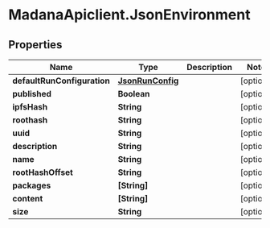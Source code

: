 # MadanaApiclient.JsonEnvironment

## Properties

Name | Type | Description | Notes
------------ | ------------- | ------------- | -------------
**defaultRunConfiguration** | [**JsonRunConfig**](JsonRunConfig.md) |  | [optional] 
**published** | **Boolean** |  | [optional] 
**ipfsHash** | **String** |  | [optional] 
**roothash** | **String** |  | [optional] 
**uuid** | **String** |  | [optional] 
**description** | **String** |  | [optional] 
**name** | **String** |  | [optional] 
**rootHashOffset** | **String** |  | [optional] 
**packages** | **[String]** |  | [optional] 
**content** | **[String]** |  | [optional] 
**size** | **String** |  | [optional] 


